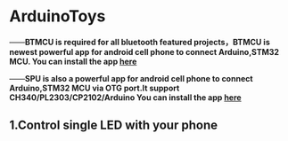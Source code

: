# ArduinoToys


——**BTMCU is required for all bluetooth featured projects，BTMCU is newest powerful app for android cell phone to connect Arduino,STM32 MCU.
You can install the app [here](https://play.google.com/store/apps/details?id=xnj.lazydog.btcontroller)**

——**SPU is also a powerful app for android cell phone to connect Arduino,STM32 MCU via OTG port.It support CH340/PL2303/CP2102/Arduino 
You can install the app [here](https://play.google.com/store/apps/details?id=xnj.lazydog.usbserialport)**


## 1.Control single LED with your phone 


